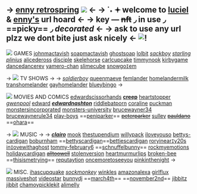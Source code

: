 -> [enny retrospring](https://retrospring.net/@clairo)
![](https://media.discordapp.net/attachments/1112655651416588371/1208669654889791529/IMG_2553.gif?ex=65e42055&is=65d1ab55&hm=5cc9818cbea9ccd1695f12aaed82bd3d3a6e65b99754ce84c4332e9314f0e7ed&) <-
-> ˙˖ 𖥔 welcome to [luciel](https://rentry.org/edwardnashton) & [enny's](https://rentry.org/disciple) url hoard <-
-> ke**y** — ~~nft~~ ◞ **in use** ◞ ==picky== ◞ *decorated* <-
-> ask to use any url plzz we dont bite just ask nicely <-
![!](https://images-ext-2.discordapp.net/external/X7ec2u4vrzGYOXr-QXJ_Lf-BTv3ej-J5sdIkLJbDc5o/%3Fv%3D26dffab5/https/gifcity.carrd.co/assets/images/gallery48/5501d663.gif)
---

![](https://yokai.crd.co/assets/images/gallery20/2c3cdd1e.gif?v=b4df531c) GAMES
[johnmactavish](https://rentry.org/johnmactavish) [soapmactavish](https://rentry.org/soapmactavish) [ghostsoap](https://rentry.org/ghostsoap) [lolbit](https://rentry.org/lolbit) *[sackboy](https://rentry.org/sackboy)* *[starling](https://rentry.org/starling)* *[plinius](https://rentry.co/plinius)* [alicedeross](https://rentry.co/alicedeross) [disciple](https://rentry.co/disciple) [skelehorse](https://rentry.org/skelehorse) [carlcupcake](https://rentry.org/carlcupcake) [timmynook](https://rentry.org/timmynook) [kirbygame](https://rentry.org/kirbygame) [dancedancerev](https://rentry.org/dancedancerev) [yamero-chan](https://rentry.org/yamero-chan) [slimecube](https://rentry.org/slimecube) [snowgo`I`em](https://rentry.org/snowgoIem)

-> ![](https://yokai.crd.co/assets/images/gallery20/2c3cdd1e.gif?v=b4df531c) TV SHOWS ->
 -> *[soldierboy](https://rentry.org/soldierboy)* [queenmaeve](https://rentry.org/queenmaeve) [femlander](https://rentry.org/femlander) [homelandermilk](https://rentry.org/homelandermilk) [transhomelander](https://rentry.org/transhomelander) [gayhomelander](https://rentry.org/gayhomelander) [blueybingo](https://rentry.org/blueybingo) ->

![](https://yokai.crd.co/assets/images/gallery20/2c3cdd1e.gif?v=b4df531c) MOVIES AND COMICS
[edwardscissorhands](https://rentry.co/edwardscissorhands) **[creep](https://rentry.org/creep)** [heartstopper](https://rentry.org/heartstopper) *[gwenpool](https://rentry.org/gwenpool)* [edward](https://rentry.org/edward) ***[edwardnashton](https://rentry.org/edwardnashton)*** [riddlebatporn](https://rentry.org/riddlebatporn) [coraline](https://rentry.org/coraline) [puckman](https://rentry.org/puckman) [monstersincorporated](https://rentry.org/monstersincorporated) [monsters-university](https://rentry.org/monsters-university) [brucewayner34](https://rentry.org/brucewayner34) [brucewaynerule34](https://rentry.org/brucewaynerule34) [play-boys](https://rentry.org/play-boys) ==[peniparker](https://rentry.org/peniparker)== ~~[peterparker](https://rentry.org/peterparker)~~ [sulley](https://rentry.org/sulley) ~~[pauldano](https://rentry.org/pauldano)~~ ==[ohara](https://rentry.org/ohara)==

-> ![](https://yokai.crd.co/assets/images/gallery20/2c3cdd1e.gif?v=b4df531c) MUSIC ->
-> ***[clairo](https://rentry.org/clairo)*** [mook](https://rentry.org/mook) [thestupendium](https://rentry.org/thestupendium) [willypack](https://rentry.org/willypack) [iloveyouso](https://rentry.org/iloveyouso) [bettys-cardigan](https://rentry.org/bettys-cardigan) [boburnham](https://rentry.org/boburnham) ==[bettyscardigan](https://rentry.org/bettyscardigan)==[bettiescardigan](https://rentry.org/bettiescardigan) [roryinear`I`y20s](https://rentry.org/roryinearIy20s) [in`I`ovewithaghost](https://rentry.org/inIovewithaghost) [tommy-february6](https://rentry.org/tommy-february6) ==[schnuffelbunny](https://rentry.org/schnuffelbunny)== [rockmyemotions](https://rentry.org/rockmyemotions) 
[holidaycardigan](https://rentry.org/holidaycardigan) ~~[alltoowell](https://rentry.org/alltoowell)~~ [stolenversion](https://rentry.org/stolenversion) [heartmurmurlips](https://rentry.org/heartmurmurlips) [broken-bee](https://rentry.org/broken-bee) ==[thisismetrying](https://rentry.org/thisismetrying)== [reputaytion](https://rentry.org/reputaytion)  [oncemoretoseeyou](https://rentry.org/oncemoretoseeyou) [pinkinthenight](https://rentry.org/pinkinthenight) ->

![](https://yokai.crd.co/assets/images/gallery20/2c3cdd1e.gif?v=b4df531c) MISC.
[ihascupquake](https://rentry.co/ihascupquake) *[sockmonkey](https://rentry.org/sockmonkey)* [winkles](https://rentry.org/winkles) [amazonalexa](https://rentry.org/amazonalexa) [girlflux](https://rentry.org/girlflux) [massiveshot](https://rentry.org/massiveshot) [videostar](https://rentry.org/videostar) [bunnydj](https://rentry.org/bunnydj) ==[march4th](https://rentry.org/march4th)== ==[november2nd](https://rentry.org/november2nd)== [jibbitz](https://rentry.org/jibbitz) [jibbit](https://rentry.org/jibbit) [chamoypicklekit](https://rentry.org/chamoypicklekit) [alimelly](https://rentry.co/alimelly)